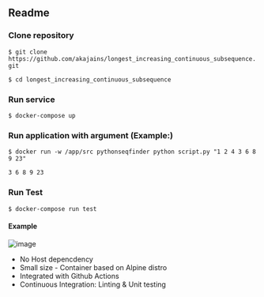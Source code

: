 ## Readme

### Clone repository 
`$ git clone https://github.com/akajains/longest_increasing_continuous_subsequence.git`

`$ cd longest_increasing_continuous_subsequence`
### Run service
`$ docker-compose up`

### Run application with argument (Example:)
`$ docker run -w /app/src pythonseqfinder python script.py "1 2 4 3 6 8 9 23"`

`3 6 8 9 23`
### Run Test
`$ docker-compose run test`

#### Example
![image](https://user-images.githubusercontent.com/7066357/118386516-4de40380-b65b-11eb-909c-a0e9ed42db54.png)

- No Host depencdency
- Small size - Container based on Alpine distro
- Integrated with Github Actions
- Continuous Integration: Linting & Unit testing
